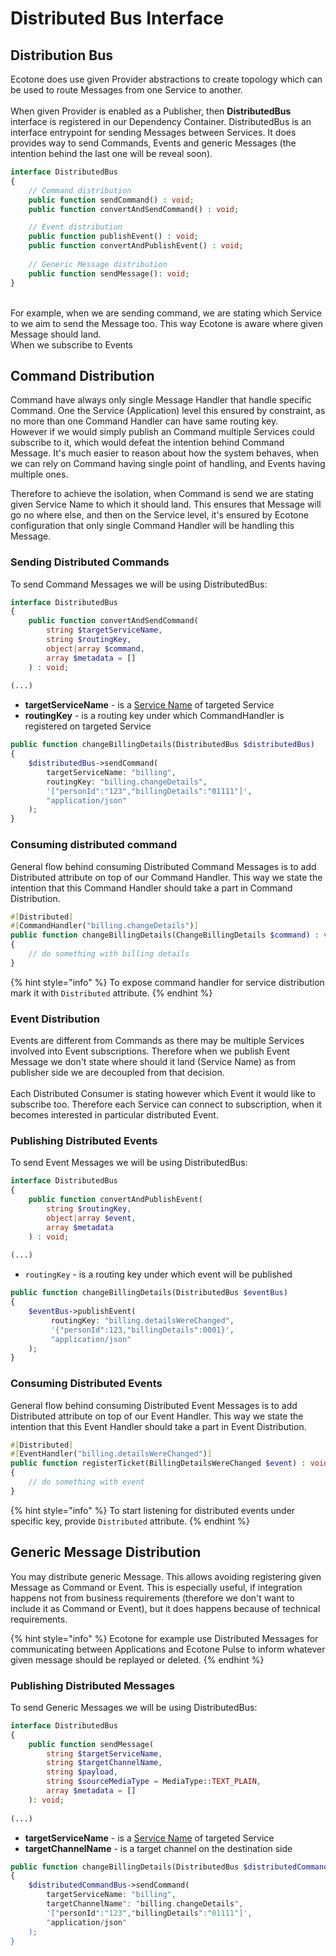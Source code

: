 # Distributed Bus Interface

## Distribution Bus

Ecotone does use given Provider abstractions to create topology which can be used to route Messages from one Service to another.\
\
When given Provider is enabled as a Publisher, then **DistributedBus** interface is registered in our Dependency Container. DistributedBus is an interface entrypoint for sending Messages between Services. It does provides way to send Commands, Events and generic Messages (the intention behind the last one will be reveal soon).

```php
interface DistributedBus
{
    // Command distribution
    public function sendCommand() : void;
    public function convertAndSendCommand() : void;

    // Event distribution
    public function publishEvent() : void;
    public function convertAndPublishEvent() : void;
    
    // Generic Message distribution
    public function sendMessage(): void;    
}
```

\
For example, when we are sending command, we are stating which Service to we aim to send the Message too. This way Ecotone is aware where given Message should land. \
When we subscribe to Events

## Command Distribution

Command have always only single Message Handler that handle specific Command. One the Service (Application) level this ensured by constraint, as no more than one Command Handler can have same routing key. \
However if we would simply publish an Command multiple Services could subscribe to it, which would defeat the intention behind Command Message.  It's much easier to reason about how the system behaves, when we can rely on Command having single point of handling, and Events having multiple ones.&#x20;

Therefore to achieve the isolation, when Command is send we are stating given Service Name to which it should land. This ensures that Message will go no where else, and then on the Service level, it's ensured by Ecotone configuration that only single Command Handler will be handling this Message.

### Sending Distributed Commands

To send Command Messages we will be using DistributedBus:

```php
interface DistributedBus
{
    public function convertAndSendCommand(
        string $targetServiceName, 
        string $routingKey, 
        object|array $command, 
        array $metadata = []
    ) : void;
    
(...)
```

* **targetServiceName** - is a [Service Name](../#configuration) of targeted Service
* **routingKey** - is a routing key under which CommandHandler is registered on targeted Service

```php
public function changeBillingDetails(DistributedBus $distributedBus)
{
    $distributedBus->sendCommand(
        targetServiceName: "billing",
        routingKey: "billing.changeDetails",
        '["personId":"123","billingDetails":"01111"]',
        "application/json"
    );
}
```

### Consuming distributed command

General flow behind consuming Distributed Command Messages is to add Distributed attribute on top of our Command Handler. This way we state the intention that this Command Handler should take a part in Command Distribution.

```php
#[Distributed]
#[CommandHandler("billing.changeDetails")]
public function changeBillingDetails(ChangeBillingDetails $command) : void
{
    // do something with billing details
}
```

{% hint style="info" %}
To expose command handler for service distribution mark it with `Distributed` attribute.
{% endhint %}

### Event Distribution

Events are different from Commands as there may be multiple Services involved into Event subscriptions. Therefore when we publish Event Message we don't state where should it land (Service Name) as from publisher side we are decoupled from that decision. \
\
Each Distributed Consumer is stating however which Event it would like to subscribe too. Therefore each Service can connect to subscription, when it becomes interested in particular distributed Event.

### Publishing Distributed Events

To send Event Messages we will be using DistributedBus:

```php
interface DistributedBus
{
    public function convertAndPublishEvent(
        string $routingKey, 
        object|array $event, 
        array $metadata
    ) : void;
    
(...)
```

* `routingKey` - is a routing key under which event will be published

```php
public function changeBillingDetails(DistributedBus $eventBus)
{
    $eventBus->publishEvent(
         routingKey: "billing.detailsWereChanged",
         '{"personId":123,"billingDetails":0001}',
         "application/json" 
    );
}
```

### Consuming Distributed Events

General flow behind consuming Distributed Event Messages is to add Distributed attribute on top of our Event Handler. This way we state the intention that this Event Handler should take a part in Event Distribution.

```php
#[Distributed]
#[EventHandler("billing.detailsWereChanged")]
public function registerTicket(BillingDetailsWereChanged $event) : void
{
    // do something with event
}
```

{% hint style="info" %}
To start listening for distributed events under specific key, provide `Distributed` attribute.
{% endhint %}

## Generic Message Distribution

You may distribute generic Message. This allows avoiding registering given Message as Command or Event. This is especially useful, if integration happens not from business requirements (therefore we don't want to include it as Command or Event), but it does happens because of technical requirements.&#x20;

{% hint style="info" %}
Ecotone for example use Distributed Messages for communicating between Applications and Ecotone Pulse to inform whatever given message should be replayed or deleted.
{% endhint %}

### Publishing Distributed Messages

To send Generic Messages we will be using DistributedBus:

```php
interface DistributedBus
{
    public function sendMessage(
        string $targetServiceName, 
        string $targetChannelName, 
        string $payload, 
        string $sourceMediaType = MediaType::TEXT_PLAIN, 
        array $metadata = []
    ): void;
    
(...)
```

* **targetServiceName** - is a [Service Name](../#configuration) of targeted Service
* **targetChannelName** - is a target channel on the destination side

```php
public function changeBillingDetails(DistributedBus $distributedCommandBus)
{
    $distributedCommandBus->sendCommand(
        targetServiceName: "billing",
        targetChannelName": "billing.changeDetails",
        '["personId":"123","billingDetails":"01111"]',
        "application/json"
    );
}
```
